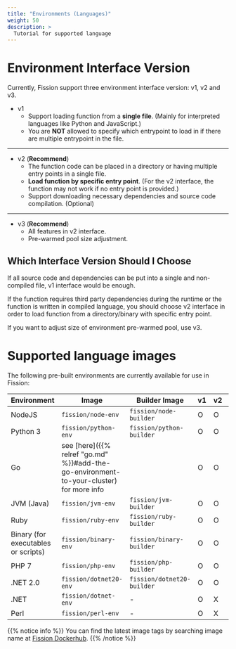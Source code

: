 ```yaml
---
title: "Environments (Languages)"
weight: 50
description: >
  Tutorial for supported language
---
```


# Environment Interface Version

Currently, Fission support three environment interface version: v1, v2 and v3.   

* v1
    * Support loading function from a **single file**. (Mainly for interpreted languages like Python and JavaScript.)
    * You are **NOT** allowed to specify which entrypoint to load in if there are multiple entrypoint in the file.

---

* v2 (**Recommend**)
    * The function code can be placed in a directory or having multiple entry points in a single file.  
    * **Load function by specific entry point**. (For the v2 interface, the function may not work if no entry point is provided.)
    * Support downloading necessary dependencies and source code compilation. (Optional)
   
---
    
* v3 (**Recommend**)
    * All features in v2 interface.
    * Pre-warmed pool size adjustment.

## Which Interface Version Should I Choose

If all source code and dependencies can be put into a single and non-compiled file, v1 interface would be enough.

If the function requires third party dependencies during the runtime or the function is written in compiled language,
you should choose v2 interface in order to load function from a directory/binary with specific entry point.

If you want to adjust size of environment pre-warmed pool, use v3.

# Supported language images

The following pre-built environments are currently available for use in Fission:
 
| Environment                          | Image                     | Builder Image              | v1  | v2  | v3  |
| ------------------------------------ | ------------------------- | -------------------------- | --- | --- | --- |
| NodeJS                               | `fission/node-env`        | `fission/node-builder`     | O   | O   | O   |
| Python 3                             | `fission/python-env`      | `fission/python-builder`   | O   | O   | O   |
| Go                                   | see [here]({{% relref "go.md" %}}#add-the-go-environment-to-your-cluster) for more info | | O   | O   | O   |
| JVM (Java)                           | `fission/jvm-env`         | `fission/jvm-builder`      | O   | O   | O   |
| Ruby                                 | `fission/ruby-env`        | `fission/ruby-builder`     | O   | O   | O   |
| Binary (for executables or scripts)  | `fission/binary-env`      | `fission/binary-builder`   | O   | O   | O   |
| PHP 7                                | `fission/php-env`         | `fission/php-builder`      | O   | O   | O   |
| .NET 2.0                             | `fission/dotnet20-env`    | `fission/dotnet20-builder` | O   | O   | O   |
| .NET                                 | `fission/dotnet-env`      | -                          | O   | X   | X   |
| Perl                                 | `fission/perl-env`        | -                          | O   | X   | X   |   

{{% notice info %}}
You can find the latest image tags by searching image name at [Fission Dockerhub](https://hub.docker.com/u/fission/).
{{% /notice %}}
